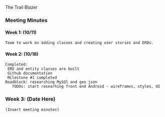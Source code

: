The Trail Blazer 

### Meeting Minutes 
#### Week 1: (10/11)
   
    Team to work on adding classes and creating user stories and ERDs.  
    
#### Week 2: (10/18)
    
    Completed: 
     ERD and entity classes are built 
     Github documentation 
     Milestone #1 completed 
    Roadblock: researching MySQl and geo json
       TODOs: start researhing front end Android - wireframes, styles, UI
 ### Week 3: (Date Here)
 
    (Insert meeting minutes) 



